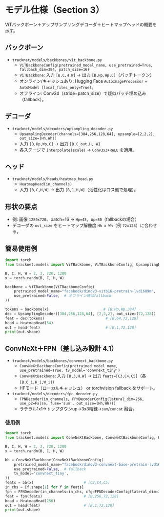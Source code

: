 # モデル仕様（Section 3）

ViTバックボーン＋アップサンプリングデコーダ＋ヒートマップヘッドの概要を示す。

## バックボーン
- `tracknet/models/backbones/vit_backbone.py`
  - `ViTBackboneConfig(pretrained_model_name, use_pretrained=True, fallback_dim=384, patch_size=16)`
  - `ViTBackbone`: 入力 `[B,C,H,W]` → 出力 `[B,Hp,Wp,C]`（パッチトークン）
  - オンライン/キャッシュあり: Hugging Face `AutoImageProcessor` + `AutoModel`（`local_files_only=True`）。
  - オフライン: Conv2d（stride=patch_size）で疑似パッチ埋め込み（fallback）。

## デコーダ
- `tracknet/models/decoders/upsampling_decoder.py`
  - `UpsamplingDecoder(channels=[384,256,128,64], upsample=[2,2,2], out_size=(Hh,Wh))`
  - 入力 `[B,Hp,Wp,C]` → 出力 `[B,C_out,H, W]`
  - 各ステージで `interpolate(scale)` → `Conv3x3+ReLU` を適用。

## ヘッド
- `tracknet/models/heads/heatmap_head.py`
  - `HeatmapHead(in_channels)`
  - 入力 `[B,C,H,W]` → 出力 `[B,1,H,W]`（活性化はロス側で処理）。

## 形状の要点
- 例: 画像 `1280x720`、patch=16 → `Hp=45, Wp=80`（fallbackの場合）
- デコーダの `out_size` をヒートマップ解像度 `Hh x Wh`（例 `72x128`）に合わせる。

## 簡易使用例
```python
import torch
from tracknet.models import ViTBackbone, ViTBackboneConfig, UpsamplingDecoder, HeatmapHead

B, C, H, W = 2, 3, 720, 1280
x = torch.randn(B, C, H, W)

backbone = ViTBackbone(ViTBackboneConfig(
    pretrained_model_name="facebook/dinov3-vitb16-pretrain-lvd1689m",
    use_pretrained=False,  # オフライン時はfallback
))

tokens = backbone(x)                         # [B,Hp,Wp,384]
dec = UpsamplingDecoder([384,256,128,64], [2,2,2], out_size=(72,128))
feat = dec(tokens)                            # [B,64,72,128]
head = HeatmapHead(64)
out = head(feat)                              # [B,1,72,128]
print(out.shape)
```

## ConvNeXt＋FPN（差し込み設計 4.1）
- `tracknet/models/backbones/convnext_backbone.py`
  - `ConvNeXtBackboneConfig(pretrained_model_name, use_pretrained=True, tv_model='convnext_tiny')`
  - `ConvNeXtBackbone`: 入力 `[B,3,H,W]` → 出力 `feats=[C3,C4,C5]`（各 `[B,C_i,H_i,W_i]`）
  - HFモード（ローカルキャッシュ） or torchvision fallback をサポート。
- `tracknet/models/decoders/fpn_decoder.py`
  - `FPNDecoder(in_channels, FPNDecoderConfig(lateral_dim=256, use_p2=False, fuse='sum', out_size=(Hh,Wh)))`
  - ラテラル1x1→トップダウンup→3x3精錬→`sum`/`concat` 融合。

### 使用例
```python
import torch
from tracknet.models import ConvNeXtBackbone, ConvNeXtBackboneConfig, FPNDecoder, FPNDecoderConfig, HeatmapHead

B, C, H, W = 2, 3, 720, 1280
x = torch.randn(B, C, H, W)

bb = ConvNeXtBackbone(ConvNeXtBackboneConfig(
    pretrained_model_name="facebook/dinov3-convnext-base-pretrain-lvd1689m",
    use_pretrained=False,  # fallback
    tv_model='convnext_tiny',
))
feats = bb(x)                       # [C3,C4,C5]
in_chs = [f.shape[1] for f in feats]
fpn = FPNDecoder(in_channels=in_chs, cfg=FPNDecoderConfig(lateral_dim=256, fuse='sum', out_size=(72,128)))
feat = fpn(feats)                   # [B,256,72,128]
head = HeatmapHead(256)
out = head(feat)                    # [B,1,72,128]
print(out.shape)
```

